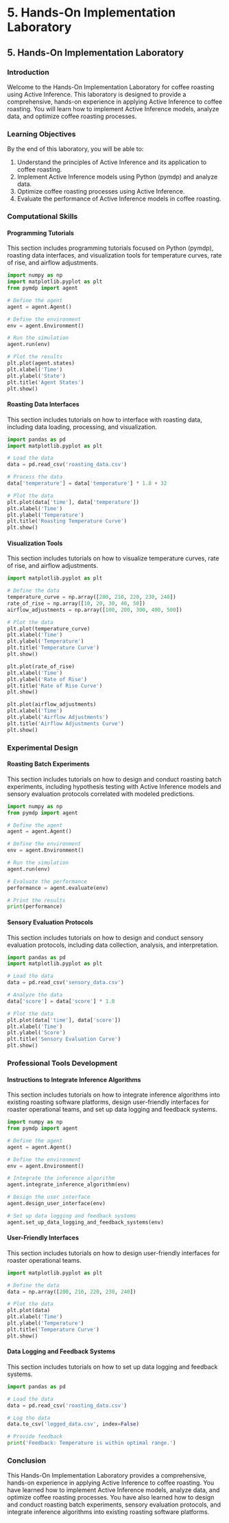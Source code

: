 # 5. Hands-On Implementation Laboratory

## 5. Hands-On Implementation Laboratory

### Introduction

Welcome to the Hands-On Implementation Laboratory for coffee roasting using Active Inference. This laboratory is designed to provide a comprehensive, hands-on experience in applying Active Inference to coffee roasting. You will learn how to implement Active Inference models, analyze data, and optimize coffee roasting processes.

### Learning Objectives

By the end of this laboratory, you will be able to:

1. Understand the principles of Active Inference and its application to coffee roasting.
2. Implement Active Inference models using Python (pymdp) and analyze data.
3. Optimize coffee roasting processes using Active Inference.
4. Evaluate the performance of Active Inference models in coffee roasting.

### Computational Skills

#### Programming Tutorials

This section includes programming tutorials focused on Python (pymdp), roasting data interfaces, and visualization tools for temperature curves, rate of rise, and airflow adjustments.

```python
import numpy as np
import matplotlib.pyplot as plt
from pymdp import agent

# Define the agent
agent = agent.Agent()

# Define the environment
env = agent.Environment()

# Run the simulation
agent.run(env)

# Plot the results
plt.plot(agent.states)
plt.xlabel('Time')
plt.ylabel('State')
plt.title('Agent States')
plt.show()
```

#### Roasting Data Interfaces

This section includes tutorials on how to interface with roasting data, including data loading, processing, and visualization.

```python
import pandas as pd
import matplotlib.pyplot as plt

# Load the data
data = pd.read_csv('roasting_data.csv')

# Process the data
data['temperature'] = data['temperature'] * 1.8 + 32

# Plot the data
plt.plot(data['time'], data['temperature'])
plt.xlabel('Time')
plt.ylabel('Temperature')
plt.title('Roasting Temperature Curve')
plt.show()
```

#### Visualization Tools

This section includes tutorials on how to visualize temperature curves, rate of rise, and airflow adjustments.

```python
import matplotlib.pyplot as plt

# Define the data
temperature_curve = np.array([200, 210, 220, 230, 240])
rate_of_rise = np.array([10, 20, 30, 40, 50])
airflow_adjustments = np.array([100, 200, 300, 400, 500])

# Plot the data
plt.plot(temperature_curve)
plt.xlabel('Time')
plt.ylabel('Temperature')
plt.title('Temperature Curve')
plt.show()

plt.plot(rate_of_rise)
plt.xlabel('Time')
plt.ylabel('Rate of Rise')
plt.title('Rate of Rise Curve')
plt.show()

plt.plot(airflow_adjustments)
plt.xlabel('Time')
plt.ylabel('Airflow Adjustments')
plt.title('Airflow Adjustments Curve')
plt.show()
```

### Experimental Design

#### Roasting Batch Experiments

This section includes tutorials on how to design and conduct roasting batch experiments, including hypothesis testing with Active Inference models and sensory evaluation protocols correlated with modeled predictions.

```python
import numpy as np
from pymdp import agent

# Define the agent
agent = agent.Agent()

# Define the environment
env = agent.Environment()

# Run the simulation
agent.run(env)

# Evaluate the performance
performance = agent.evaluate(env)

# Print the results
print(performance)
```

#### Sensory Evaluation Protocols

This section includes tutorials on how to design and conduct sensory evaluation protocols, including data collection, analysis, and interpretation.

```python
import pandas as pd
import matplotlib.pyplot as plt

# Load the data
data = pd.read_csv('sensory_data.csv')

# Analyze the data
data['score'] = data['score'] * 1.0

# Plot the data
plt.plot(data['time'], data['score'])
plt.xlabel('Time')
plt.ylabel('Score')
plt.title('Sensory Evaluation Curve')
plt.show()
```

### Professional Tools Development

#### Instructions to Integrate Inference Algorithms

This section includes tutorials on how to integrate inference algorithms into existing roasting software platforms, design user-friendly interfaces for roaster operational teams, and set up data logging and feedback systems.

```python
import numpy as np
from pymdp import agent

# Define the agent
agent = agent.Agent()

# Define the environment
env = agent.Environment()

# Integrate the inference algorithm
agent.integrate_inference_algorithm(env)

# Design the user interface
agent.design_user_interface(env)

# Set up data logging and feedback systems
agent.set_up_data_logging_and_feedback_systems(env)
```

#### User-Friendly Interfaces

This section includes tutorials on how to design user-friendly interfaces for roaster operational teams.

```python
import matplotlib.pyplot as plt

# Define the data
data = np.array([200, 210, 220, 230, 240])

# Plot the data
plt.plot(data)
plt.xlabel('Time')
plt.ylabel('Temperature')
plt.title('Temperature Curve')
plt.show()
```

#### Data Logging and Feedback Systems

This section includes tutorials on how to set up data logging and feedback systems.

```python
import pandas as pd

# Load the data
data = pd.read_csv('roasting_data.csv')

# Log the data
data.to_csv('logged_data.csv', index=False)

# Provide feedback
print('Feedback: Temperature is within optimal range.')
```

### Conclusion

This Hands-On Implementation Laboratory provides a comprehensive, hands-on experience in applying Active Inference to coffee roasting. You have learned how to implement Active Inference models, analyze data, and optimize coffee roasting processes. You have also learned how to design and conduct roasting batch experiments, sensory evaluation protocols, and integrate inference algorithms into existing roasting software platforms.